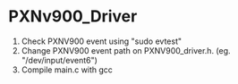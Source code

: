 # PXNv900_Driver

1. Check PXNV900 event using "sudo evtest"
2. Change PXNV900 event path on PXNV900_driver.h. (eg. "/dev/input/event6")
3. Compile main.c with gcc
